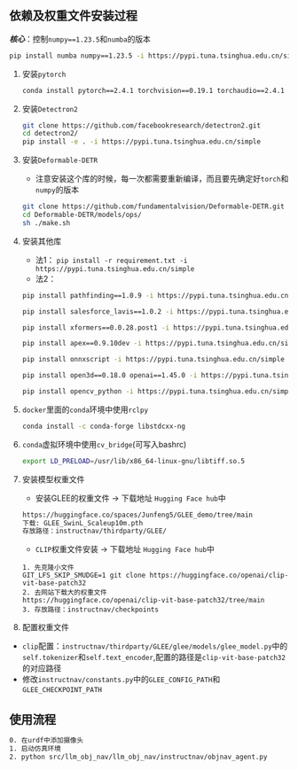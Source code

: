 ## 依赖及权重文件安装过程
***核心***：控制`numpy==1.23.5`和`numba`的版本
```bash
pip install numba numpy==1.23.5 -i https://pypi.tuna.tsinghua.edu.cn/simple
```
1. 安装`pytorch`
    ```bash
    conda install pytorch==2.4.1 torchvision==0.19.1 torchaudio==2.4.1 pytorch-cuda=12.1 -c pytorch -c nvidia
    ```
2. 安装`Detectron2`
    ```bash
    git clone https://github.com/facebookresearch/detectron2.git
    cd detectron2/
    pip install -e . -i https://pypi.tuna.tsinghua.edu.cn/simple
    ```
3. 安装`Deformable-DETR`
    * 注意安装这个库的时候，每一次都需要重新编译，而且要先确定好`torch`和`numpy`的版本
    ```bash
    git clone https://github.com/fundamentalvision/Deformable-DETR.git
    cd Deformable-DETR/models/ops/
    sh ./make.sh
    ```
4. 安装其他库
    * 法1：
    `pip install -r requirement.txt -i https://pypi.tuna.tsinghua.edu.cn/simple`
    * 法2：
    ```bash
    pip install pathfinding==1.0.9 -i https://pypi.tuna.tsinghua.edu.cn/simple

    pip install salesforce_lavis==1.0.2 -i https://pypi.tuna.tsinghua.edu.cn/simple

    pip install xformers==0.0.28.post1 -i https://pypi.tuna.tsinghua.edu.cn/simple

    pip install apex==0.9.10dev -i https://pypi.tuna.tsinghua.edu.cn/simple

    pip install onnxscript -i https://pypi.tuna.tsinghua.edu.cn/simple

    pip install open3d==0.18.0 openai==1.45.0 -i https://pypi.tuna.tsinghua.edu.cn/simple

    pip install opencv_python -i https://pypi.tuna.tsinghua.edu.cn/simple
    ```
5. `docker`里面的`conda`环境中使用`rclpy`
    ```bash
    conda install -c conda-forge libstdcxx-ng
    ```

6. `conda`虚拟环境中使用`cv_bridge`(可写入bashrc)
    ```bash
    export LD_PRELOAD=/usr/lib/x86_64-linux-gnu/libtiff.so.5 
    ```

7. 安装模型权重文件
    * 安装GLEE的权重文件 -> 下载地址 `Hugging Face hub`中
    ```bash
    https://huggingface.co/spaces/Junfeng5/GLEE_demo/tree/main
    下载: GLEE_SwinL_Scaleup10m.pth
    存放路径：instructnav/thirdparty/GLEE/
    ```
    * `CLIP`权重文件安装 -> 下载地址 `Hugging Face hub`中
    ```
    1. 先克隆小文件
    GIT_LFS_SKIP_SMUDGE=1 git clone https://huggingface.co/openai/clip-vit-base-patch32
    2. 去网站下载大的权重文件
    https://huggingface.co/openai/clip-vit-base-patch32/tree/main
    3. 存放路径：instructnav/checkpoints
    ```
8. 配置权重文件
* `clip`配置：`instructnav/thirdparty/GLEE/glee/models/glee_model.py`中的`self.tokenizer`和`self.text_encoder`,配置的路径是`clip-vit-base-patch32`的对应路径
* 修改`instructnav/constants.py`中的`GLEE_CONFIG_PATH`和`GLEE_CHECKPOINT_PATH`

## 使用流程
```bash
0. 在urdf中添加摄像头
1. 启动仿真环境
2. python src/llm_obj_nav/llm_obj_nav/instructnav/objnav_agent.py
```